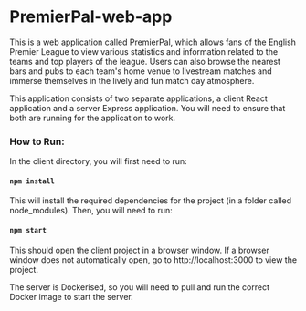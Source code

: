 # PremierPal-web-app

This is a web application called PremierPal, which allows fans of the English Premier League to view various statistics and information related to the teams and top players of the league. Users can also browse the nearest bars and pubs to each team's home venue to livestream matches and immerse themselves in the lively and fun match day atmosphere.

This application consists of two separate applications, a client React application and a server Express application. You will need to ensure that both are running for the application to work.

### How to Run:

In the client directory, you will first need to run:

#### `npm install`

This will install the required dependencies for the project (in a folder called node_modules). Then, you will need to run:

#### `npm start`

This should open the client project in a browser window. If a browser window does not automatically open, go to http://localhost:3000 to view the project.

The server is Dockerised, so you will need to pull and run the correct Docker image to start the server.
